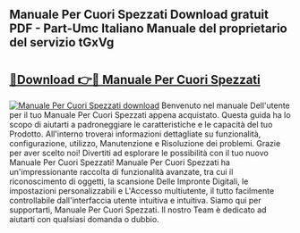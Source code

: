 ## Manuale Per Cuori Spezzati Download gratuit PDF - Part-Umc Italiano Manuale del proprietario del servizio tGxVg

# <h2><a href="http://dfae0nm.blite.top/?on=Manuale+Per+Cuori+Spezzati">🔗Download 👉🔴 Manuale Per Cuori Spezzati</a></h2>

[![Manuale Per Cuori Spezzati download](https://i.imgur.com/lujVjoI.png)](http://dfae0nm.blite.top/?on=Manuale+Per+Cuori+Spezzati)
Benvenuto nel manuale Dell'utente per il tuo Manuale Per Cuori Spezzati appena acquistato. Questa guida ha lo scopo di aiutarti a padroneggiare le caratteristiche e le capacità del tuo Prodotto. All'interno troverai informazioni dettagliate su funzionalità, configurazione, utilizzo, Manutenzione e Risoluzione dei problemi. Grazie per aver scelto noi! Divertiti ad esplorare le possibilità con il tuo nuovo Manuale Per Cuori Spezzati! Manuale Per Cuori Spezzati ha un'impressionante raccolta di funzionalità avanzate, tra cui il riconoscimento di oggetti, la scansione Delle Impronte Digitali, le impostazioni personalizzabili e L'Accesso multiutente, il tutto facilmente controllabile dall'interfaccia utente intuitiva e intuitiva. Siamo qui per supportarti, Manuale Per Cuori Spezzati. Il nostro Team è dedicato ad aiutarti con qualsiasi domanda o dubbio.
